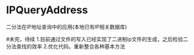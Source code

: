 # IPQueryAddress
二分法在IP地址查询中的应用(本地已有IP相关数据库)


#未完，待续
1.目前通过文件的写入已经实现了二进制ip文件的生成，之后检验二分法查找的效率
2.优化代码。重新整合各种基本方法
